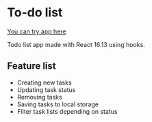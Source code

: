 # To-do list

[You can try app here]()

Todo list app made with React 16.13 using hooks.

## Feature list

- Creating new tasks
- Updating task status
- Removing tasks
- Saving tasks to local storage
- Filter task lists depending on status
